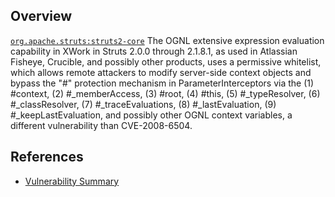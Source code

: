 ## Overview
[`org.apache.struts:struts2-core`](http://search.maven.org/#search%7Cga%7C1%7Ca%3A%22struts2-core%22)
The OGNL extensive expression evaluation capability in XWork in Struts 2.0.0 through 2.1.8.1, as used in Atlassian Fisheye, Crucible, and possibly other products, uses a permissive whitelist, which allows remote attackers to modify server-side context objects and bypass the "#" protection mechanism in ParameterInterceptors via the (1) #context, (2) #\_memberAccess, (3) #root, (4) #this, (5) #\_typeResolver, (6) #\_classResolver, (7) #\_traceEvaluations, (8) #\_lastEvaluation, (9) #\_keepLastEvaluation, and possibly other OGNL context variables, a different vulnerability than CVE-2008-6504.

## References

- [Vulnerability Summary](http://struts.apache.org/docs/s2-005.html)
